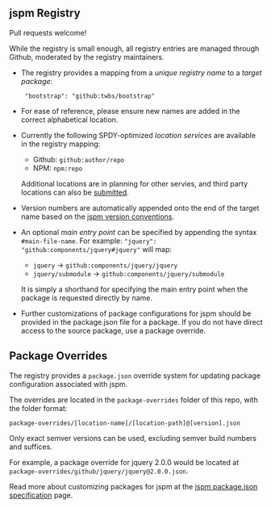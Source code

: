 jspm Registry
---

Pull requests welcome!

While the registry is small enough, all registry entries are managed through Github, moderated by the registry maintainers.

* The registry provides a mapping from a _unique registry name_ to a _target package_:
  
  ```
   "bootstrap": "github:twbs/bootstrap"
  ```
* For ease of reference, please ensure new names are added in the correct alphabetical location.
* Currently the following SPDY-optimized _location services_ are available in the registry mapping:
  * Github: `github:author/repo`
  * NPM: `npm:repo`
  
  Additional locations are in planning for other servies, and third party locations can also be [submitted]().
* Version numbers are automatically appended onto the end of the target name based on the [jspm version conventions]().
* An optional _main entry point_ can be specified by appending the syntax `#main-file-name`. For example:
  `"jquery": "github:components/jquery#jquery"`
  will map:
  * `jquery`           -> `github:components/jquery/jquery`
  * `jquery/submodule` -> `github:components/jquery/submodule`
  
  It is simply a shorthand for specifying the main entry point when the package is requested directly by name.
* Further customizations of package configurations for jspm should be provided in the package.json file
  for a package. If you do not have direct access to the source package, use a package override.

Package Overrides
---

The registry provides a `package.json` override system for updating package configuration associated with jspm.

The overrides are located in the `package-overrides` folder of this repo, with the folder format:

`package-overrides/[location-name]/[location-path]@[version].json`

Only exact semver versions can be used, excluding semver build numbers and suffices.

For example, a package override for jquery 2.0.0 would be located at `package-overrides/github/jquery/jquery@2.0.0.json`.

Read more about customizing packages for jspm at the [jspm package.json specification]() page.
